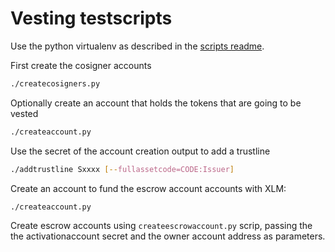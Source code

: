 # Vesting testscripts

Use the python virtualenv as described in the [scripts readme](../../scripts/readme.md).

First create the cosigner accounts

```sh
./createcosigners.py
```

Optionally create an account that holds the tokens that are going to be vested

```sh
./createaccount.py
```

Use the secret of the account creation output to add a trustline

```sh
./addtrustline Sxxxx [--fullassetcode=CODE:Issuer]
```

Create an account to fund the escrow account accounts with XLM:

```sh
./createaccount.py
```

Create escrow accounts using `createescrowaccount.py` scrip, passing the  the activationaccount secret and the owner account address as parameters.

